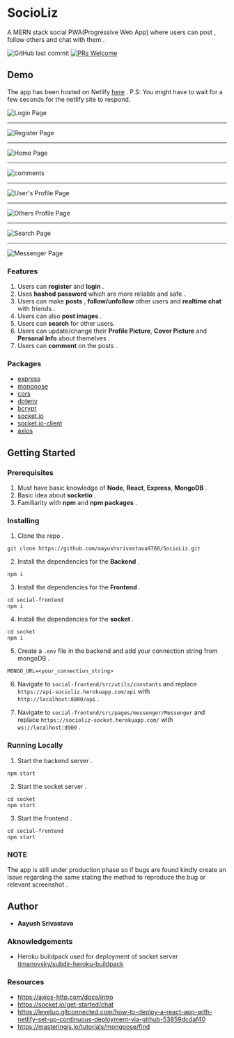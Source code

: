 # SocioLiz

A MERN stack social PWA(Progressive Web App) where users can post , follow others and chat with them .

![GitHub last commit](https://img.shields.io/github/last-commit/aayushsrivastava9760/SocioLiz?style=flat-square)
[![PRs Welcome](https://img.shields.io/badge/PRs-welcome-brightgreen.svg?style=flat-square)](http://makeapullrequest.com)

## Demo

The app has been hosted on Netlify [here](https://socioliz.netlify.app/) . P.S: You might have to wait for a few seconds for the netlify site to respond.

![Login Page](https://user-images.githubusercontent.com/81965095/159630405-c77ca550-5cec-4562-b15f-35e5f83e4b7d.jpeg)

<hr>

![Register Page](https://user-images.githubusercontent.com/81965095/159630665-dc110ba0-87eb-4619-9c60-1fd3a909d8de.jpeg)

<hr>

![Home Page](https://user-images.githubusercontent.com/81965095/161415419-619c4f17-851f-4a00-8a17-d1ef52081f5b.jpeg)

<hr>

![comments](https://user-images.githubusercontent.com/81965095/161415500-9a27544b-9018-474a-b892-778f84d11c50.jpeg)

<hr>

![User's Profile Page](https://user-images.githubusercontent.com/81965095/161415549-bcbc88be-dd6b-46d7-b142-5df93f412b11.jpeg)

<hr>

![Others Profile Page](https://user-images.githubusercontent.com/81965095/161416133-97c95b9e-b279-4da9-ac4c-e96fa2fcab4c.jpeg)

<hr>

![Search Page](https://user-images.githubusercontent.com/81965095/161416162-660d3971-1ffe-48d3-891b-bcaf8d177683.jpeg)

<hr>

![Messenger Page](https://user-images.githubusercontent.com/81965095/161416192-9230f7e8-2d8e-4f0a-8afb-8c5f0e38b27f.jpeg)




### Features

1. Users can **register** and **login** .
2. Uses **hashed password** which are more reliable and safe .
3. Users can make **posts** , **follow/unfollow** other users and **realtime chat** with friends .
4. Users can also **post images** .
5. Users can **search** for other users.
6. Users can update/change their **Profile Picture**, **Cover Picture** and **Personal Info** about themelves .
7. Users can **comment** on the posts .

### Packages

- [express](https://expressjs.com/)
- [mongoose](https://mongoosejs.com/docs/)
- [cors](https://expressjs.com/en/resources/middleware/cors.html)
- [dotenv](https://www.npmjs.com/package/dotenv)
- [bcrypt](https://www.npmjs.com/package/bcrypt)
- [socket.io](https://socket.io/)
- [socket.io-client](https://www.npmjs.com/package/socket.io-client)
- [axios](https://axios-http.com/docs/intro)

## Getting Started

### Prerequisites

1. Must have basic knowledge of **Node**, **React**, **Express**, **MongoDB** .
2. Basic idea about **socketio** .
3. Familiarity with **npm** and **npm packages** .

### Installing

1. Clone the repo .

```
git clone https://github.com/aayushsrivastava9760/SocioLiz.git
```

2. Install the dependencies for the **Backend** .

```
npm i
```

3. Install the dependencies for the **Frontend** .

```
cd social-frontend
npm i
```

4. Install the dependencies for the **socket** .

```
cd socket
npm i
```

5. Create a `.env` file in the backend and add your connection string from mongoDB .

```
MONGO_URL=<your_connection_string>
```

6. Navigate to `social-frontend/src/utils/constants` and replace `https://api-socioliz.herokuapp.com/api` with `http://localhost:8800/api` .

7. Navigate to `social-frontend/src/pages/messenger/Messenger` and replace `https://socioliz-socket.herokuapp.com/` with `ws://localhost:8900` .


### Running Locally

1. Start the backend server .

```
npm start
```

2. Start the socket server .

```
cd socket
npm start
```

3. Start the frontend .

```
cd social-frontend
npm start
```

### NOTE

The app is still under production phase so if bugs are found kindly create an issue regarding the same stating the method to reproduce the bug or relevant screenshot .

## Author

- **Aayush Srivastava**

### Aknowledgements

- Heroku buildpack used for deployment of socket server [timanovsky/subdir-heroku-buildpack](https://github.com/timanovsky/subdir-heroku-buildpack)

### Resources

- https://axios-http.com/docs/intro
- https://socket.io/get-started/chat
- https://levelup.gitconnected.com/how-to-deploy-a-react-app-with-netlify-set-up-continuous-deployment-via-github-53859dcdaf40
- https://masteringjs.io/tutorials/mongoose/find
